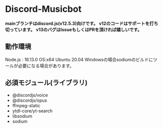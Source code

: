 # Discord-Musicbot

**mainブランチはdiscord.js(v12.5.3)向けです。**
**v12のコードはサポートを打ち切っています。**
**v13のバグはIssueもしくはPRを頂ければ嬉しいです。**

## 動作環境
Node.js : 16.13.0
OS:x64 Ubuntu 20.04
Windowsの場合sodiumのビルドにツールが必要になる場合があります。

## 必須モジュール(ライブラリ) 
- @discordjs/voice
- @discordjs/opus
- ffmpeg-static
- ytdl-core/yt-search
- libsodium
- sodium
